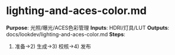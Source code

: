 # lighting-and-aces-color.md

**Purpose**: 光照/曝光/ACES色彩管理
**Inputs**: HDRI/灯具/LUT
**Outputs**: docs/lookdev/lighting-and-aces-color.md
**Steps**:

1. 准备→2) 生成→3) 校核→4) 发布
